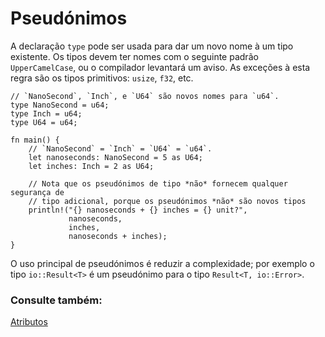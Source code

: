 # Pseudónimos

A declaração `type` pode ser usada para dar um novo nome à um tipo existente. Os tipos devem ter nomes com o seguinte padrão `UpperCamelCase`, ou o compilador levantará um aviso.  As exceções à esta regra são os tipos primitivos: `usize`, `f32`, etc.

```rust,editable
// `NanoSecond`, `Inch`, e `U64` são novos nomes para `u64`.
type NanoSecond = u64;
type Inch = u64;
type U64 = u64;

fn main() {
    // `NanoSecond` = `Inch` = `U64` = `u64`.
    let nanoseconds: NanoSecond = 5 as U64;
    let inches: Inch = 2 as U64;

    // Nota que os pseudónimos de tipo *não* fornecem qualquer segurança de
    // tipo adicional, porque os pseudónimos *não* são novos tipos
    println!("{} nanoseconds + {} inches = {} unit?",
             nanoseconds,
             inches,
             nanoseconds + inches);
}
```

O uso principal de pseudónimos é reduzir a complexidade; por exemplo o tipo `io::Result<T>` é um pseudónimo para o tipo `Result<T, io::Error>`.

### Consulte também:

[Atributos](../attribute.md)
